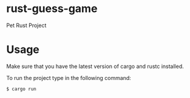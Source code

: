 # rust-guess-game
Pet Rust Project

# Usage
Make sure that you have the latest version of cargo and rustc installed.

To run the project type in the following command:

```
$ cargo run
```
